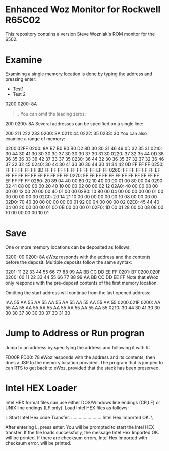 
# Enhanced Woz Monitor for Rockwell R65C02
This repository contains a version Steve Wozniak's ROM monitor for the 6502.


# Examine
Examining a single memory location is done by typing the address and pressing enter:

* Test1
* Test 2 

0200
0200: 8A
>. You can omit the leading zeros:

200
0200: 8A
Several addresses can be specified on a single line:

200 211 222 233
0200: 8A
0211: 44
0222: 35
0233: 30
You can also examine a range of memory:

0200.02FF
0200: 8A B7 B0 B0 B0 D2 8D 30 30 31 46 46 0D 32 35 31
0210: 30 44 30 41 30 30 30 30 37 30 30 30 37 30 31 30
0220: 37 32 35 44 0D 38 36 35 36 33 36 42 37 33 37 35
0230: 36 44 32 30 36 35 37 32 37 32 36 46 37 32 32 45
0240: 30 44 30 41 30 30 30 44 30 41 34 42 0D FF FF FF
0250: FF FF FF FF FF 8D FF FF FF FF FF FF FF FF EF FF
0260: FF FF FF FF FF EF FF FF FF FF FF EF FF FF FF FF
0270: FF FF FF FF FF FF FF FF FF FF FF FF EF FF FF FF
0280: 20 89 04 40 00 80 02 10 40 00 00 01 00 80 00 04
0290: 02 41 C8 00 00 00 20 40 10 00 00 02 00 00 02 12
02A0: 40 00 00 08 00 00 00 12 00 20 00 00 40 01 00 00
02B0: 10 80 00 04 00 00 00 00 00 01 00 00 00 00 00 00
02C0: 20 14 21 10 00 00 00 00 00 00 10 08 00 00 00 00
02D0: 70 40 30 00 00 00 00 00 01 92 00 04 00 00 00 02
02E0: 45 44 40 04 00 20 00 00 00 01 00 0B 00 00 00 01
02F0: 1D 00 01 28 00 00 08 08 00 10 00 00 00 00 10 01

# Save
One or more memory locations can be deposited as follows:

0200: 00
0200: 8A
eWoz responds with the address and the contents before the deposit. Multiple deposits follow the same syntax:

0201: 11 22 33 44 55 66 77 88 99 AA BB CC DD EE FF
0201: B7
0200.020F
0200: 00 11 22 33 44 55 66 77 88 99 AA BB CC DD EE FF
Note that eWoz only responds with the pre-deposit contents of the first memory location.

Omitting the start address will continue from the last opened address:

:AA 55 AA 55 AA 55 AA 55 AA 55 AA 55 AA 55 AA 55
0200.021F
0200: AA 55 AA 55 AA 55 AA 55 AA 55 AA 55 AA 55 AA 55
0210: 30 44 30 41 30 30 30 30 37 30 30 30 37 30 31 30

# Jump to Address or Run progran
Jump to an address by specifying the address and following it with R:

FD00R
FD00: 78
eWoz responds with the address and its contents, then does a JSR to the memory location provided. The program that is jumped to can RTS to get back to eWoz, provided that the stack has been preserved.

# Intel HEX Loader
Intel HEX format files can use either DOS/Windows line endings (CR,LF) or UNIX line endings (LF only). Load Intel HEX files as follows:

L
Start Intel Hex code Transfer.
........................
Intel Hex Imported OK.
\

After entering L, press enter. You will be prompted to start the Intel HEX transfer. If the file loads successfully, the message Intel Hex Imported OK. will be printed. If there are checksum errors, Intel Hex Imported with checksum error. will be printed.
